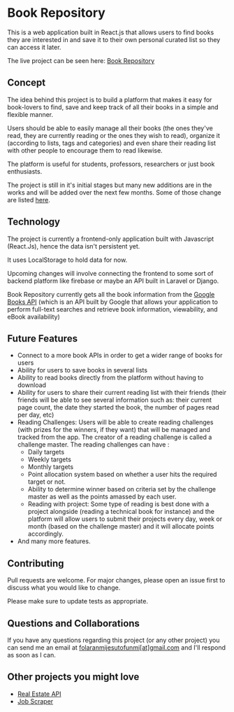 # Book Repository

This is a web application built in React.js that allows users to find books they are interested in and save it to their own personal curated list so they can access it later.

The live project can be seen here: [Book Repository](#)

## Concept

The idea behind this project is to build a platform that makes it easy for book-lovers to find, save and keep track of all their books in a simple and flexible manner. 

Users should be able to easily manage all their books (the ones they've read, they are currently reading or the ones they wish to read), organize it (according to lists, tags and categories) and even share their reading list with other people to encourage them to read likewise. 

The platform is useful for students, professors, researchers or just book enthusiasts. 

The project is still in it's initial stages but many new additions are in the works and will be added over the next few months. Some of those change are listed [here](#future-features). 

## Technology

The project is currently a frontend-only application built with Javascript (React.Js), hence the data isn't persistent yet. 

It uses LocalStorage to hold data for now. 

Upcoming changes will involve connecting the frontend to some sort of backend platform like firebase or maybe an API built in Laravel or Django. 

Book Repository currently gets all the book information from the [Google Books API]() (which is an API built by Google  that allows your application to perform full-text searches and retrieve book information, viewability, and eBook availability) 

## Future Features

* Connect to a more book APIs in order to get a wider range of books for users
* Ability for users to save books in several lists
* Ability to read books directly from the platform without having to download
* Ability for users to share their current reading list with their friends (their friends will be able to see several information such as: their current page count, the date they started the book, the number of pages read per day, etc)
* Reading Challenges: Users will be able to create reading challenges (with prizes for the winners, if they want) that will be managed and tracked from the app. The creator of a reading challenge is called a challenge master.  The reading challenges can have : 
  * Daily targets
  * Weekly targets
  * Monthly targets
  * Point allocation system based on whether a user hits the required target or not. 
  * Ability to determine winner based on criteria set by the challenge master as well as the points amassed by each user.
  * Reading with project: Some type of reading is best done with a project alongside (reading a technical book for instance) and the platform will allow users to submit their projects every day, week or month (based on the challenge master) and it will allocate points accordingly.
* And many more features. 



## Contributing
Pull requests are welcome. For major changes, please open an issue first to discuss what you would like to change.

Please make sure to update tests as appropriate.

## Questions and Collaborations
If you have any questions regarding this project (or any other project) you can send me an email at [folaranmijesutofunmi[at]gmail.com](mailto:folaranmijesutofunmi@gmail.com) and I'll respond as soon as I can. 

## Other projects you might love
* [Real Estate API](https://github.com/mrfola/real-estate)
* [Job Scraper](https://github.com/mrfola/laravelJobScraper)


